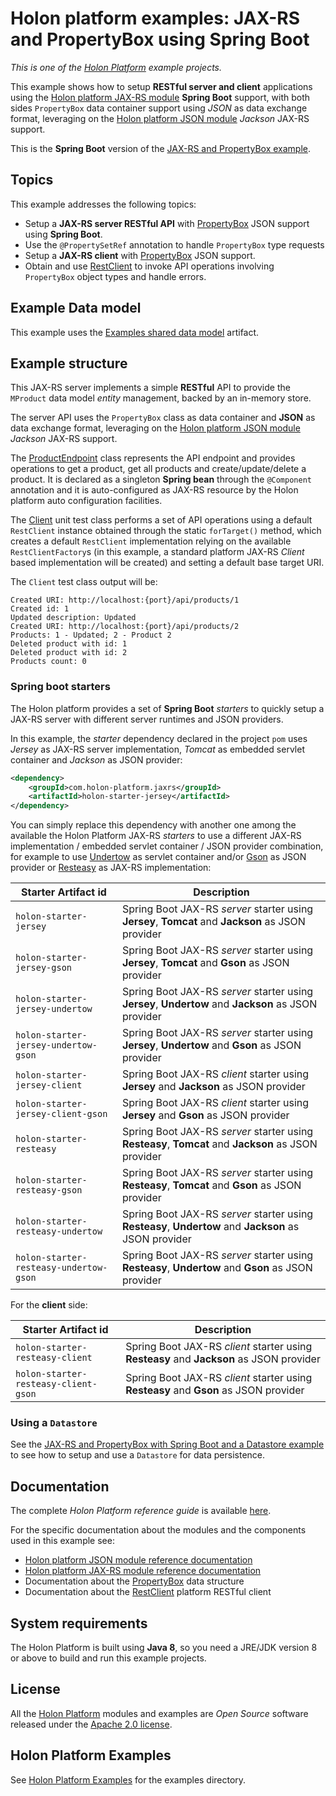 # Holon platform examples: JAX-RS and PropertyBox using Spring Boot

_This is one of the [Holon Platform](https://holon-platform.com) example projects._

This example shows how to setup __RESTful server and client__ applications using the [Holon platform JAX-RS module](https://github.com/holon-platform/holon-jaxrs) __Spring Boot__ support, with both sides `PropertyBox` data container support using _JSON_ as data exchange format, leveraging on the [Holon platform JSON module](https://github.com/holon-platform/holon-json) _Jackson_ JAX-RS support.

This is the __Spring Boot__ version of the [JAX-RS and PropertyBox example](../propertybox).

## Topics

This example addresses the following topics:

* Setup a __JAX-RS server RESTful API__ with [PropertyBox](https://holon-platform.com/docs/current/reference/holon-core.html#PropertyBox) JSON support using __Spring Boot__.
* Use the `@PropertySetRef` annotation to handle `PropertyBox` type requests
* Setup a __JAX-RS client__ with [PropertyBox](https://holon-platform.com/docs/current/reference/holon-core.html#PropertyBox) JSON support.
* Obtain and use [RestClient](https://holon-platform.com/docs/current/reference/holon-core.html#RestClient) to invoke API operations involving `PropertyBox` object types and handle errors.

## Example Data model

This example uses the [Examples shared data model](https://github.com/holon-platform/holon-examples/tree/master/model) artifact.

## Example structure

This JAX-RS server implements a simple __RESTful__ API to provide the `MProduct` data model _entity_ management, backed by an in-memory store.

The server API uses the `PropertyBox` class as data container and __JSON__ as data exchange format, leveraging on the [Holon platform JSON module](https://github.com/holon-platform/holon-json) _Jackson_ JAX-RS support.

The [ProductEndpoint](src/main/java/com/holonplatform/example/jaxrs/springboot/propertybox/ProductEndpoint.java) class represents the API endpoint and provides operations to get a product, get all products and create/update/delete a product. It is declared as a singleton __Spring bean__ through the `@Component` annotation and it is auto-configured as JAX-RS resource by the Holon platform auto configuration facilities.

The [Client](src/test/java/com/holonplatform/example/jaxrs/springboot/propertybox/test/Client.java) unit test class performs a set of API operations using a default `RestClient` instance obtained through the static `forTarget()` method, which creates a default `RestClient` implementation relying on the available `RestClientFactory`s (in this example, a standard platform JAX-RS _Client_ based implementation will be created) and setting a default base target URI.

The `Client` test class output will be:

```text
Created URI: http://localhost:{port}/api/products/1
Created id: 1
Updated description: Updated
Created URI: http://localhost:{port}/api/products/2
Products: 1 - Updated; 2 - Product 2
Deleted product with id: 1
Deleted product with id: 2
Products count: 0
```

### Spring boot starters

The Holon platform provides a set of __Spring Boot__ _starters_ to quickly setup a JAX-RS server with different server runtimes and JSON providers.

In this example, the _starter_ dependency declared in the project `pom` uses _Jersey_ as JAX-RS server implementation, _Tomcat_ as embedded servlet container and _Jackson_ as JSON provider:

```xml
<dependency>
	<groupId>com.holon-platform.jaxrs</groupId>
	<artifactId>holon-starter-jersey</artifactId>
</dependency>
```

You can simply replace this dependency with another one among the available the Holon Platform JAX-RS _starters_ to use a different JAX-RS implementation / embedded servlet container / JSON provider combination, for example to use [Undertow](http://undertow.io) as servlet container and/or [Gson](https://github.com/google/gson) as JSON provider or [Resteasy](http://resteasy.jboss.org) as JAX-RS implementation:

Starter Artifact id | Description
------------------- | -----------
`holon-starter-jersey` | Spring Boot JAX-RS _server_ starter using __Jersey__, __Tomcat__ and __Jackson__ as JSON provider
`holon-starter-jersey-gson` | Spring Boot JAX-RS _server_ starter using __Jersey__, __Tomcat__ and __Gson__ as JSON provider
`holon-starter-jersey-undertow` | Spring Boot JAX-RS _server_ starter using __Jersey__, __Undertow__ and __Jackson__ as JSON provider
`holon-starter-jersey-undertow-gson` | Spring Boot JAX-RS _server_ starter using __Jersey__, __Undertow__ and __Gson__ as JSON provider
`holon-starter-jersey-client` | Spring Boot JAX-RS _client_ starter using __Jersey__ and __Jackson__ as JSON provider
`holon-starter-jersey-client-gson` | Spring Boot JAX-RS _client_ starter using __Jersey__ and __Gson__ as JSON provider
`holon-starter-resteasy` | Spring Boot JAX-RS _server_ starter using __Resteasy__, __Tomcat__ and __Jackson__ as JSON provider
`holon-starter-resteasy-gson` | Spring Boot JAX-RS _server_ starter using __Resteasy__, __Tomcat__ and __Gson__ as JSON provider
`holon-starter-resteasy-undertow` | Spring Boot JAX-RS _server_ starter using __Resteasy__, __Undertow__ and __Jackson__ as JSON provider
`holon-starter-resteasy-undertow-gson` | Spring Boot JAX-RS _server_ starter using __Resteasy__, __Undertow__ and __Gson__ as JSON provider

For the __client__ side:

Starter Artifact id | Description
------------------- | -----------
`holon-starter-resteasy-client` | Spring Boot JAX-RS _client_ starter using __Resteasy__ and __Jackson__ as JSON provider
`holon-starter-resteasy-client-gson` | Spring Boot JAX-RS _client_ starter using __Resteasy__ and __Gson__ as JSON provider

### Using a `Datastore`

See the [JAX-RS and PropertyBox with Spring Boot and a Datastore example](../spring-boot-datastore) to see how to setup and use a `Datastore` for data persistence.

## Documentation

The complete _Holon Platform reference guide_ is available [here](https://holon-platform.com/docs/current/reference).

For the specific documentation about the modules and the components used in this example see:

* [Holon platform JSON module reference documentation](https://holon-platform.com/docs/current/reference/holon-json.html)
* [Holon platform JAX-RS module reference documentation](https://holon-platform.com/docs/current/reference/holon-jaxrs.html)
* Documentation about the [PropertyBox](https://holon-platform.com/docs/current/reference/holon-core.html#PropertyBox)  data structure
* Documentation about the [RestClient](https://holon-platform.com/docs/current/reference/holon-core.html#RestClient) platform RESTful client

## System requirements

The Holon Platform is built using __Java 8__, so you need a JRE/JDK version 8 or above to build and run this example projects.

## License

All the [Holon Platform](https://holon-platform.com) modules and examples are _Open Source_ software released under the [Apache 2.0 license](LICENSE.md).

## Holon Platform Examples

See [Holon Platform Examples](https://github.com/holon-platform/holon-examples) for the examples directory.
